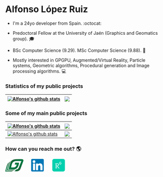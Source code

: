 # Alfonso López Ruiz

- I'm a 24yo developer from Spain. :octocat:

- Predoctoral Fellow at the University of Jaén (Graphics and Geomatics group). :mortar_board:

- BSc Computer Science (9.29). MSc Computer Science (9.88). :page_with_curl:

- Mostly interested in GPGPU, Augmented/Virtual Reality, Particle systems, Geometric algorithms, Procedural generation and Image processing algorithms. :computer:

### Statistics of my public projects
| <a href="https://github-readme-stats.vercel.app/api?username=AlfonsoLRz&bg_color=70,F23860,27364d&title_color=fff&text_color=fff"><img align="center" src="https://github-readme-stats.vercel.app/api?username=AlfonsoLRz&bg_color=70,F23860,27364d&title_color=fff&text_color=fff" alt="Alfonso's github stats" /></a> | <a href="https://github-readme-stats.vercel.app/api/top-langs/?username=AlfonsoLRz&bg_color=70,F23860,27364d&title_color=fff&text_color=fff"><img align="center" src="https://github-readme-stats.vercel.app/api/top-langs/?username=AlfonsoLRz&bg_color=70,F23860,27364d&title_color=fff&text_color=fff" /></a> |
| ------------- | ------------- |

### Some of my main public projects
| <a href="https://github-readme-stats.vercel.app/api/pin/?username=AlfonsoLRz&repo=PointCloudRendering&theme=dracula"><img align="center" src="https://github-readme-stats.vercel.app/api/pin/?username=AlfonsoLRz&repo=PointCloudRendering&theme=dracula" alt="Alfonso's github stats" /></a> | <a href="https://github-readme-stats.vercel.app/api/pin/?username=AlfonsoLRz&repo=TIFF2JPEG&theme=dracula"><img align="center" src="https://github-readme-stats.vercel.app/api/pin/?username=AlfonsoLRz&repo=TIFF2JPEG&theme=dracula" /></a>
| ------------- | ------------- |
| <a href="https://github-readme-stats.vercel.app/api/pin/?username=AlfonsoLRz&repo=RGBThermalFusion&theme=dracula"><img align="center" src="https://github-readme-stats.vercel.app/api/pin/?username=AlfonsoLRz&repo=RGBThermalFusion&theme=dracula" alt="Alfonso's github stats" /></a> | <a href="https://github-readme-stats.vercel.app/api/pin/?username=SensorLaboratory&repo=SensorLaboratory.github.io&theme=dracula"><img align="center" src="https://github-readme-stats.vercel.app/api/pin/?username=SensorLaboratory&repo=SensorLaboratory.github.io&theme=dracula" /></a>

### How can you reach me out? :earth_americas:
[<img src='Assets/Media/GGGJ.svg' alt='GGGJ' height='40'>](https://gggj.ujaen.es/allopezr)
&nbsp;&nbsp;&nbsp;&nbsp;
[<img src='Assets/Media/Linkedin.svg' alt='Linkedin' height='40'>](https://www.linkedin.com/in/alfonso-l%C3%B3pez-ruiz-7607331b7/)
&nbsp;&nbsp;&nbsp;&nbsp;&nbsp;
[<img src='Assets/Media/Researchgate.svg' alt='GGGJ' height='40'>](https://www.researchgate.net/profile/Alfonso_Ruiz2)
